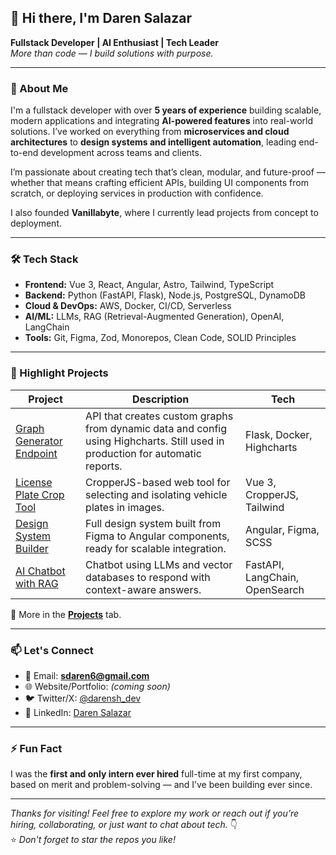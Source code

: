## 👋 Hi there, I'm Daren Salazar

**Fullstack Developer | AI Enthusiast | Tech Leader**  
*More than code — I build solutions with purpose.*

---

### 🚀 About Me

I'm a fullstack developer with over **5 years of experience** building scalable, modern applications and integrating **AI-powered features** into real-world solutions. I’ve worked on everything from **microservices and cloud architectures** to **design systems and intelligent automation**, leading end-to-end development across teams and clients.

I’m passionate about creating tech that’s clean, modular, and future-proof — whether that means crafting efficient APIs, building UI components from scratch, or deploying services in production with confidence.

I also founded **Vanillabyte**, where I currently lead projects from concept to deployment.

---

### 🛠️ Tech Stack

- **Frontend:** Vue 3, React, Angular, Astro, Tailwind, TypeScript  
- **Backend:** Python (FastAPI, Flask), Node.js, PostgreSQL, DynamoDB  
- **Cloud & DevOps:** AWS, Docker, CI/CD, Serverless  
- **AI/ML:** LLMs, RAG (Retrieval-Augmented Generation), OpenAI, LangChain  
- **Tools:** Git, Figma, Zod, Monorepos, Clean Code, SOLID Principles

---

### 💼 Highlight Projects

| Project | Description | Tech |
|--------|-------------|------|
| [Graph Generator Endpoint](https://github.com/darensh/grafica-endpoint) | API that creates custom graphs from dynamic data and config using Highcharts. Still used in production for automatic reports. | Flask, Docker, Highcharts |
| [License Plate Crop Tool](https://github.com/darensh/placa-cropper) | CropperJS-based web tool for selecting and isolating vehicle plates in images. | Vue 3, CropperJS, Tailwind |
| [Design System Builder](#) | Full design system built from Figma to Angular components, ready for scalable integration. | Angular, Figma, SCSS |
| [AI Chatbot with RAG](#) | Chatbot using LLMs and vector databases to respond with context-aware answers. | FastAPI, LangChain, OpenSearch |

🔗 More in the **[Projects](https://github.com/darensh?tab=repositories)** tab.

---

### 📫 Let's Connect

- 📧 Email: **sdaren6@gmail.com**  
- 🌐 Website/Portfolio: *(coming soon)*  
- 🐦 Twitter/X: [@darensh_dev](https://twitter.com/darensh_dev)  
- 💼 LinkedIn: [Daren Salazar](https://www.linkedin.com/in/darensh-dev/)

---

### ⚡ Fun Fact  
I was the **first and only intern ever hired** full-time at my first company, based on merit and problem-solving — and I’ve been building ever since.

---

*Thanks for visiting! Feel free to explore my work or reach out if you’re hiring, collaborating, or just want to chat about tech.* 👇  
⭐️ _Don't forget to star the repos you like!_

